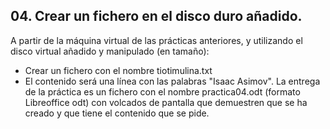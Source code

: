 ## 04. Crear un fichero en el disco duro añadido.

A partir de la máquina virtual de las prácticas anteriores, y utilizando el disco virtual añadido y manipulado (en tamaño):

- Crear un fichero con el nombre tiotimulina.txt
- El contenido será una línea con las palabras "Isaac Asimov".
La entrega de la práctica es un fichero con el nombre practica04.odt (formato Libreoffice odt) con volcados de pantalla que demuestren que se ha creado y que tiene el contenido que se pide.
